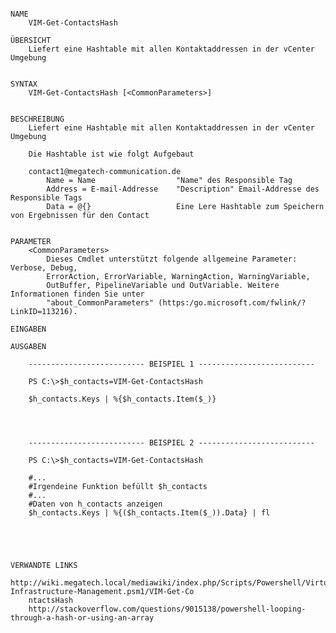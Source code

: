 ﻿```

NAME
    VIM-Get-ContactsHash
    
ÜBERSICHT
    Liefert eine Hashtable mit allen Kontaktaddressen in der vCenter Umgebung
    
    
SYNTAX
    VIM-Get-ContactsHash [<CommonParameters>]
    
    
BESCHREIBUNG
    Liefert eine Hashtable mit allen Kontaktaddressen in der vCenter Umgebung
    
    Die Hashtable ist wie folgt Aufgebaut
    
    contact1@megatech-communication.de
        Name = Name                  "Name" des Responsible Tag
        Address = E-mail-Addresse    "Description" Email-Addresse des Responsible Tags
        Data = @{}                   Eine Lere Hashtable zum Speichern von Ergebnissen für den Contact
    

PARAMETER
    <CommonParameters>
        Dieses Cmdlet unterstützt folgende allgemeine Parameter: Verbose, Debug,
        ErrorAction, ErrorVariable, WarningAction, WarningVariable,
        OutBuffer, PipelineVariable und OutVariable. Weitere Informationen finden Sie unter 
        "about_CommonParameters" (https:/go.microsoft.com/fwlink/?LinkID=113216). 
    
EINGABEN
    
AUSGABEN
    
    -------------------------- BEISPIEL 1 --------------------------
    
    PS C:\>$h_contacts=VIM-Get-ContactsHash
    
    $h_contacts.Keys | %{$h_contacts.Item($_)}
    
    
    
    
    -------------------------- BEISPIEL 2 --------------------------
    
    PS C:\>$h_contacts=VIM-Get-ContactsHash
    
    #...
    #Irgendeine Funktion befüllt $h_contacts
    #...
    #Daten von h_contacts anzeigen
    $h_contacts.Keys | %{($h_contacts.Item($_)).Data} | fl
    
    
    
    
    
VERWANDTE LINKS
    http://wiki.megatech.local/mediawiki/index.php/Scripts/Powershell/Virtual-Infrastructure-Management.psm1/VIM-Get-Co
    ntactsHash
    http://stackoverflow.com/questions/9015138/powershell-looping-through-a-hash-or-using-an-array



```

